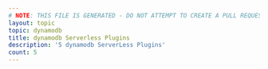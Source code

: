 ```yaml
---
# NOTE: THIS FILE IS GENERATED - DO NOT ATTEMPT TO CREATE A PULL REQUEST TO UPDATE THE DATA. 
layout: topic
topic: dynamodb
title: dynamodb Serverless Plugins
description: '5 dynamodb ServerLess Plugins'
count: 5
---
```

